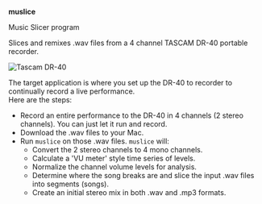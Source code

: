 
**muslice**

Music Slicer program

Slices and remixes .wav files from a 4 channel TASCAM DR-40 portable recorder.

![Tascam DR-40](http://tascam.com/content/images/universal/misc/dr-40_front.jpg)

The target application is where you set up the DR-40 to recorder to continually record a live performance.  
Here are the steps:

- Record an entire performance to the DR-40 in 4 channels (2 stereo channels).  You can just let it run and record.
- Download the .wav files to your Mac.
- Run `muslice` on those .wav files.  `muslice` will:
  - Convert the 2 stereo channels to 4 mono channels.
  - Calculate a 'VU meter' style time series of levels.
  - Normalize the channel volume levels for analysis.
  - Determine where the song breaks are and slice the input .wav files into segments (songs).
  - Create an initial stereo mix in both .wav and .mp3 formats.
